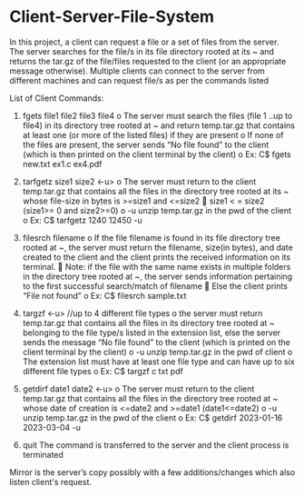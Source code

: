 # Client-Server-File-System

In this project, a client can request a file or a set of files from the server. The
server searches for the file/s in its file directory rooted at its ~ and returns the tar.gz of the
file/files requested to the client (or an appropriate message otherwise). Multiple clients can
connect to the server from different machines and can request file/s as per the commands
listed 

List of Client Commands:

1. fgets file1 file2 file3 file4
o The server must search the files (file 1 ..up to file4) in its directory tree rooted
at ~ and return temp.tar.gz that contains at least one (or more of the listed
files) if they are present
o If none of the files are present, the server sends “No file found” to the client
(which is then printed on the client terminal by the client)
o Ex: C$ fgets new.txt ex1.c ex4.pdf

2. tarfgetz size1 size2 <-u>
o The server must return to the client temp.tar.gz that contains all the files in
the directory tree rooted at its ~ whose file-size in bytes is >=size1 and <=size2
 size1 < = size2 (size1>= 0 and size2>=0)
o -u unzip temp.tar.gz in the pwd of the client
o Ex: C$ tarfgetz 1240 12450 -u

3. filesrch filename
o If the file filename is found in its file directory tree rooted at ~, the server must
return the filename, size(in bytes), and date created to the client and the
client prints the received information on its terminal.
 Note: if the file with the same name exists in multiple folders in the
directory tree rooted at ~, the server sends information pertaining to
the first successful search/match of filename
 Else the client prints “File not found”
o Ex: C$ filesrch sample.txt

4. targzf <extension list> <-u> //up to 4 different file types
o the server must return temp.tar.gz that contains all the files in its directory tree
rooted at ~ belonging to the file type/s listed in the extension list, else the
server sends the message “No file found” to the client (which is printed on the
client terminal by the client)
o -u unzip temp.tar.gz in the pwd of client
o The extension list must have at least one file type and can have up to six
different file types
o Ex: C$ targzf c txt pdf

5. getdirf date1 date2 <-u>
o The server must return to the client temp.tar.gz that contains all the files in the
directory tree rooted at ~ whose date of creation is <=date2 and >=date1
(date1<=date2)
o -u unzip temp.tar.gz in the pwd of the client
o Ex: C$ getdirf 2023-01-16 2023-03-04 -u

6. quit The command is transferred to the server and the client process is terminated

Mirror is the server’s copy possibly with a few additions/changes which also listen client's request.
